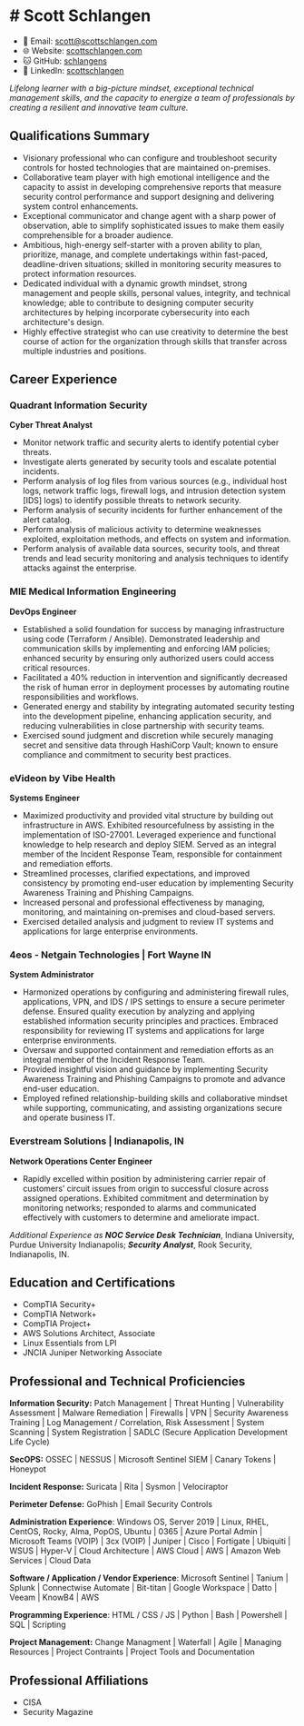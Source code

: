 # # Scott Schlangen

- 📧 Email: [scott@scottschlangen.com](mailto:scott@scottschlangen.com)
- 🌐 Website: [scottschlangen.com](http://scottschlangen.com)
- 🐱 GitHub: [schlangens](https://github.com/schlangens)
- 💼 LinkedIn: [scottschlangen](https://linkedin.com/in/scottschlangen)

_Lifelong learner with a big-picture mindset, exceptional technical management skills, and the capacity to energize a team of professionals by creating a resilient and innovative team culture._

## Qualifications Summary

- Visionary professional who can configure and troubleshoot security controls for hosted technologies that are maintained on-premises.
- Collaborative team player with high emotional intelligence and the capacity to assist in developing comprehensive reports that measure security control performance and support designing and delivering system control enhancements.
- Exceptional communicator and change agent with a sharp power of observation, able to simplify sophisticated issues to make them easily comprehensible for a broader audience.
- Ambitious, high-energy self-starter with a proven ability to plan, prioritize, manage, and complete undertakings within fast-paced, deadline-driven situations; skilled in monitoring security measures to protect information resources.
- Dedicated individual with a dynamic growth mindset, strong management and people skills, personal values, integrity, and technical knowledge; able to contribute to designing computer security architectures by helping incorporate cybersecurity into each architecture's design.
- Highly effective strategist who can use creativity to determine the best course of action for the organization through skills that transfer across multiple industries and positions.

## Career Experience

### Quadrant Information Security

**Cyber Threat Analyst**

- Monitor network traffic and security alerts to identify potential cyber threats.
- Investigate alerts generated by security tools and escalate potential incidents.
- Perform analysis of log files from various sources (e.g., individual host logs, network traffic logs, firewall logs, and intrusion detection system [IDS] logs) to identify possible threats to network security.
- Perform analysis of security incidents for further enhancement of the alert catalog.
- Perform analysis of malicious activity to determine weaknesses exploited, exploitation methods, and effects on system and information.
- Perform analysis of available data sources, security tools, and threat trends and lead security monitoring and analysis techniques to identify attacks against the enterprise.


### MIE Medical Information Engineering

**DevOps Engineer**

- Established a solid foundation for success by managing infrastructure using code (Terraform / Ansible). Demonstrated leadership and communication skills by implementing and enforcing IAM policies; enhanced security by ensuring only authorized users could access critical resources.
- Facilitated a 40% reduction in intervention and significantly decreased the risk of human error in deployment processes by automating routine responsibilities and workflows.
- Generated energy and stability by integrating automated security testing into the development pipeline, enhancing application security, and reducing vulnerabilities in close partnership with security teams.
- Exercised sound judgment and discretion while securely managing secret and sensitive data through HashiCorp Vault; known to ensure compliance and commitment to security best practices.

### eVideon by Vibe Health

**Systems Engineer**

- Maximized productivity and provided vital structure by building out infrastructure in AWS. Exhibited resourcefulness by assisting in the implementation of ISO-27001. Leveraged experience and functional knowledge to help research and deploy SIEM. Served as an integral member of the Incident Response Team, responsible for containment and remediation efforts.
- Streamlined processes, clarified expectations, and improved consistency by promoting end-user education by implementing Security Awareness Training and Phishing Campaigns.
- Increased personal and professional effectiveness by managing, monitoring, and maintaining on-premises and cloud-based servers.
- Exercised detailed analysis and judgment to review IT systems and applications for large enterprise environments.

### 4eos - Netgain Technologies | Fort Wayne IN

**System Administrator**

- Harmonized operations by configuring and administering firewall rules, applications, VPN, and IDS / IPS settings to ensure a secure perimeter defense. Ensured quality execution by analyzing and applying established information security principles and practices. Embraced responsibility for reviewing IT systems and applications for large enterprise environments.
- Oversaw and supported containment and remediation efforts as an integral member of the Incident Response Team.
- Provided insightful vision and guidance by implementing Security Awareness Training and Phishing Campaigns to promote and advance end-user education.
- Employed refined relationship-building skills and collaborative mindset while supporting, communicating, and assisting organizations secure and operate business IT.

### Everstream Solutions | Indianapolis, IN

**Network Operations Center Engineer**

- Rapidly excelled within position by administering carrier repair of customers’ circuit issues from origin to successful closure across assigned operations. Exhibited commitment and determination by monitoring networks; responded to alarms and communicated effectively with customers to determine and ameliorate impact.

_Additional Experience as_ **_NOC Service Desk Technician_**, Indiana University, Purdue University Indianapolis; **_Security_** **_Analyst_**, Rook Security, Indianapolis, IN.

## Education and Certifications

- CompTIA Security+
- CompTIA Network+
- CompTIA Project+
- AWS Solutions Architect, Associate
- Linux Essentials from LPI
- JNCIA Juniper Networking Associate

## Professional and Technical Proficiencies

**Information Security:** Patch Management | Threat Hunting | Vulnerability Assessment | Malware Remediation | Firewalls | VPN | Security Awareness Training | Log Management / Correlation, Risk Assessment | System Scanning | System Registration | SADLC (Secure Application Development Life Cycle)

**SecOPS:** OSSEC | NESSUS | Microsoft Sentinel SIEM | Canary Tokens | Honeypot

**Incident Response:** Suricata | Rita | Sysmon | Velociraptor

**Perimeter Defense:** GoPhish | Email Security Controls

**Administration Experience**: Windows OS, Server 2019 | Linux, RHEL, CentOS, Rocky, Alma, PopOS, Ubuntu | 0365 | Azure Portal Admin | Microsoft Teams (VOIP) | 3cx (VOIP) | Juniper | Cisco | Fortigate | Ubiquiti | WSUS | Hyper-V | Cloud Architecture | AWS Cloud | AWS | Amazon Web Services | Cloud Data 

**Software / Application / Vendor Experience**: Microsoft Sentinel |  Tanium | Splunk | Connectwise Automate | Bit-titan | Google Workspace | Datto | Veeam | KnowB4 |  AWS

**Programming Experience**: HTML / CSS / JS | Python | Bash | Powershell | SQL | Scripting

**Project Management:** Change Managment | Waterfall | Agile | Managing Resources | Project Contraints | Project Tools and Documentation

## Professional Affiliations

- CISA
- Security Magazine

